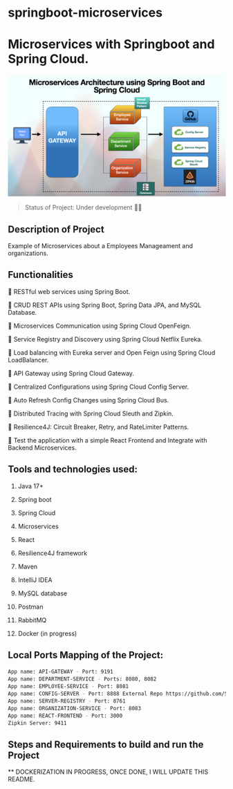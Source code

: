 # springboot-microservices

# Microservices with Springboot and Spring Cloud.

<p align="center">
  <img src="chart.png"/>
</p>

> Status of Project: Under development :wrench::hammer:

## Description of Project

Example of Microservices about a Employees Manageament and organizations. 

## Functionalities

:bell: RESTful web services using Spring Boot.

:bell: CRUD REST APIs using Spring Boot, Spring Data JPA, and MySQL Database. 

:bell: Microservices Communication using Spring Cloud OpenFeign.

:bell: Service Registry and Discovery using Spring Cloud Netflix Eureka.

:bell: Load balancing with Eureka server and Open Feign using Spring Cloud LoadBalancer.

:bell: API Gateway using Spring Cloud Gateway.

:bell: Centralized Configurations using Spring Cloud Config Server.

:bell: Auto Refresh Config Changes using Spring Cloud Bus.

:bell: Distributed Tracing with Spring Cloud Sleuth and Zipkin.

:bell: Resilience4J: Circuit Breaker, Retry, and RateLimiter Patterns.

:bell: Test the application with a simple React Frontend and Integrate with Backend Microservices.


## Tools and technologies used:
  1. Java 17+

  2. Spring boot

  3. Spring Cloud

  4. Microservices

  5. React

  6. Resilience4J framework

  7. Maven

  8. IntelliJ IDEA

  9. MySQL database

  10. Postman

  11. RabbitMQ

  12. Docker (in progress)

## Local Ports Mapping of the Project:
```bash
App name: API-GATEWAY - Port: 9191
App name: DEPARTMENT-SERVICE - Ports: 8080, 8082 
App name: EMPLOYEE-SERVICE - Port: 8081
App name: CONFIG-SERVER - Port: 8888 External Repo https://github.com/SergioRuyDev/config-server-repo.git
App name: SERVER-REGISTRY - Port: 8761
App name: ORGANIZATION-SERVICE - Port: 8083
App name: REACT-FRONTEND - Port: 3000
Zipkin Server: 9411
```
## Steps and Requirements to build and run the Project

** DOCKERIZATION IN PROGRESS, ONCE DONE, I WILL UPDATE THIS README. 

